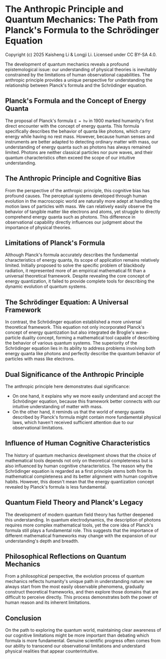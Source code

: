 # The Anthropic Principle and Quantum Mechanics: The Path from Planck's Formula to the Schrödinger Equation

Copyright (c) 2025 Kaisheng Li & Longji Li. Licensed under CC BY-SA 4.0.

The development of quantum mechanics reveals a profound epistemological issue: our understanding of physical theories is inevitably constrained by the limitations of human observational capabilities. The anthropic principle provides a unique perspective for understanding the relationship between Planck's formula and the Schrödinger equation.

## Planck's Formula and the Concept of Energy Quanta

The proposal of Planck's formula `E = hν` in 1900 marked humanity's first direct encounter with the concept of energy quanta. This formula specifically describes the behavior of quanta like photons, which carry energy while having no rest mass. However, because human senses and instruments are better adapted to detecting ordinary matter with mass, our understanding of energy quanta such as photons has always remained limited. Photons are neither classical particles nor pure waves, and their quantum characteristics often exceed the scope of our intuitive understanding.

## The Anthropic Principle and Cognitive Bias

From the perspective of the anthropic principle, this cognitive bias has profound causes. The perceptual systems developed through human evolution in the macroscopic world are naturally more adept at handling the motion laws of particles with mass. We can relatively easily observe the behavior of tangible matter like electrons and atoms, yet struggle to directly comprehend energy quanta such as photons. This difference in observational capability directly influences our judgment about the importance of physical theories.

## Limitations of Planck's Formula

Although Planck's formula accurately describes the fundamental characteristics of energy quanta, its scope of application remains relatively limited. Initially proposed to solve the specific problem of blackbody radiation, it represented more of an empirical mathematical fit than a universal theoretical framework. Despite revealing the core concept of energy quantization, it failed to provide complete tools for describing the dynamic evolution of quantum systems.

## The Schrödinger Equation: A Universal Framework

In contrast, the Schrödinger equation established a more universal theoretical framework. This equation not only incorporated Planck's concept of energy quantization but also integrated de Broglie's wave-particle duality concept, forming a mathematical tool capable of describing the behavior of various quantum systems. The superiority of the Schrödinger equation lies in its ability to address problems involving both energy quanta like photons and perfectly describe the quantum behavior of particles with mass like electrons.

## Dual Significance of the Anthropic Principle

The anthropic principle here demonstrates dual significance:

- On one hand, it explains why we more easily understand and accept the Schrödinger equation, because this framework better connects with our intuitive understanding of matter with mass.
- On the other hand, it reminds us that the world of energy quanta described by Planck's formula might contain more fundamental physical laws, which haven't received sufficient attention due to our observational limitations.

## Influence of Human Cognitive Characteristics

The history of quantum mechanics development shows that the choice of mathematical tools depends not only on theoretical completeness but is also influenced by human cognitive characteristics. The reason why the Schrödinger equation is regarded as a first principle stems both from its mathematical completeness and its better alignment with human cognitive habits. However, this doesn't mean that the energy quantization concept revealed by Planck's formula is less fundamental.

## Quantum Field Theory and Planck's Legacy

The development of modern quantum field theory has further deepened this understanding. In quantum electrodynamics, the description of photons requires more complex mathematical tools, yet the core idea of Planck's formula still plays a fundamental role. This suggests that the importance of different mathematical frameworks may change with the expansion of our understanding's depth and breadth.

## Philosophical Reflections on Quantum Mechanics

From a philosophical perspective, the evolution process of quantum mechanics reflects humanity's unique path in understanding nature: we always start from the most easily observable phenomena, gradually construct theoretical frameworks, and then explore those domains that are difficult to perceive directly. This process demonstrates both the power of human reason and its inherent limitations.

## Conclusion

On the path to exploring the quantum world, maintaining clear awareness of our cognitive limitations might be more important than debating which formula is more fundamental. Genuine scientific progress often comes from our ability to transcend our observational limitations and understand physical realities that appear counterintuitive.
